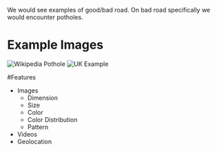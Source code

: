 
We would see examples of good/bad road. On bad road specifically we would encounter potholes.

# Example Images
![Wikipedia Pothole](https://upload.wikimedia.org/wikipedia/commons/thumb/9/94/Pothole.jpg/640px-Pothole.jpg)
![UK Example](http://www.valeofglamorgan.gov.uk/Images/Vehicles%20and%20roads/Pothole.jpg)

#Features
  * Images
    * Dimension
    * Size
    * Color
    * Color Distribution
    * Pattern
  * Videos
  * Geolocation 

